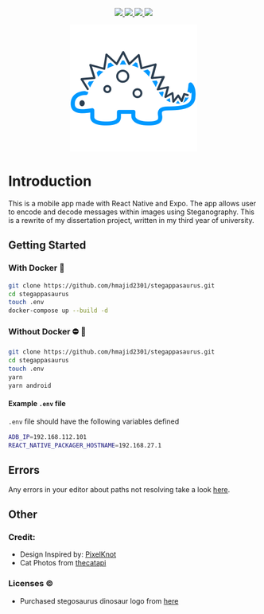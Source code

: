 <p align="center">
<a href="https://gitlab.com/hmajid2301/stegappasaurus/commits/master" alt="coverage report">
    <img src="https://gitlab.com/hmajid2301/stegappasaurus/badges/master/coverage.svg"/>
</a>

<a href="https://gitlab.com/hmajid2301/stegappasaurus/commits/master" alt="pipeline status">
    <img src="https://gitlab.com/hmajid2301/stegappasaurus/badges/master/pipeline.svg"/>
</a>

<a href="https://snyk.io/test/github/hmajid2301/stegappasaurus" alt="Known Vulnerabilities">
    <img src="https://snyk.io/test/github/hmajid2301/stegappasaurus/badge.svg"/>
</a>

<a href="https://app.fossa.io/projects/git%2Bgitlab.com%2Fhmajid2301%2Fstegappasaurus?ref=badge_shield" alt="Licenses">
    <img src="https://app.fossa.io/api/projects/git%2Bgitlab.com%2Fhmajid2301%2Fstegappasaurus.svg?type=shield"/>
</a>
</p>

<p align="center">
    <img src="src/assets/images/logo-dark.png">
</p>

# Introduction

This is a mobile app made with React Native and Expo. The app allows user to encode and decode messages within images using
Steganography. This is a rewrite of my dissertation project, written in my third year of university.

## Getting Started

### With Docker :whale:

```bash
git clone https://github.com/hmajid2301/stegappasaurus.git
cd stegappasaurus
touch .env
docker-compose up --build -d
```

### Without Docker :no_entry: :whale:

```bash
git clone https://github.com/hmajid2301/stegappasaurus.git
cd stegappasaurus
touch .env
yarn
yarn android
```

#### Example `.env` file

`.env` file should have the following variables defined

```bash
ADB_IP=192.168.112.101
REACT_NATIVE_PACKAGER_HOSTNAME=192.168.27.1
```

## Errors

Any errors in your editor about paths not resolving take a look [here](https://github.com/tleunen/babel-plugin-module-resolver#eslint-plugin).

## Other

### Credit:

- Design Inspired by: [PixelKnot](https://play.google.com/store/apps/details?id=info.guardianproject.pixelknot)
- Cat Photos from [thecatapi](https://thecatapi.com)

### Licenses :copyright:

- Purchased stegosaurus dinosaur logo from [here](https://www.iconfinder.com/icons/380124/animal_big_experience_dino_paleontology_reptile_stegosaurus_zababa_icon#size=512)
